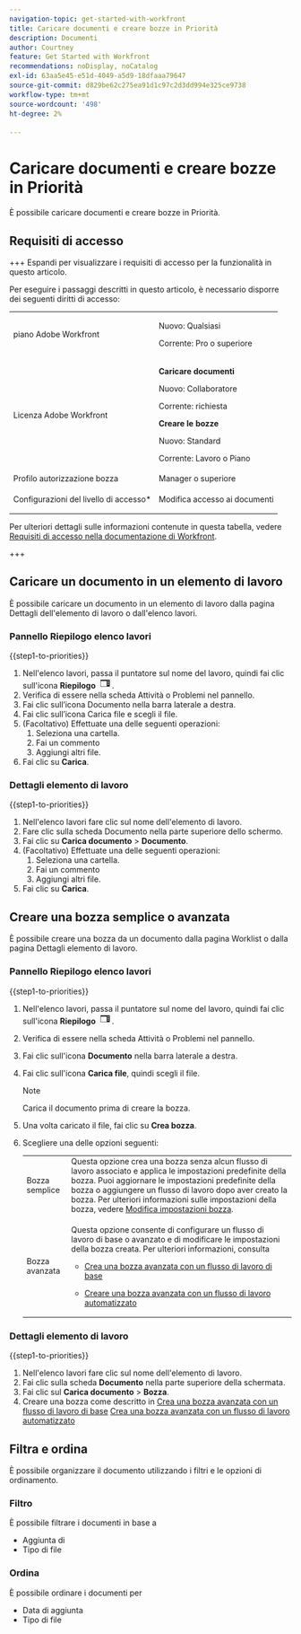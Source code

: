 ```yaml
---
navigation-topic: get-started-with-workfront
title: Caricare documenti e creare bozze in Priorità
description: Documenti
author: Courtney
feature: Get Started with Workfront
recommendations: noDisplay, noCatalog
exl-id: 63aa5e45-e51d-4049-a5d9-18dfaaa79647
source-git-commit: d829be62c275ea91d1c97c2d3dd994e325ce9738
workflow-type: tm+mt
source-wordcount: '498'
ht-degree: 2%

---
```


# Caricare documenti e creare bozze in Priorità

È possibile caricare documenti e creare bozze in Priorità.

## Requisiti di accesso

+++ Espandi per visualizzare i requisiti di accesso per la funzionalità in questo articolo.

Per eseguire i passaggi descritti in questo articolo, è necessario disporre dei seguenti diritti di accesso:

<table style="table-layout:auto"> 
 <col> 
 <col> 
 <tbody> 
  <tr> 
   <td role="rowheader">piano Adobe Workfront</td> 
   <td> 
   <p>Nuovo: Qualsiasi </p>
   <p>Corrente: Pro o superiore</p>
   </td> 
  </tr> 
  <tr> 
   <td role="rowheader">Licenza Adobe Workfront</td> 
   <td> 
      <p><strong>Caricare documenti</strong></p>
   <p>Nuovo: Collaboratore</p>
   <p>Corrente: richiesta</p>
      <p><strong>Creare le bozze</strong></p>
        <p>Nuovo: Standard</p>
     <p>Corrente: Lavoro o Piano</p>
   </td> 
  </tr> 
  <tr> 
   <td role="rowheader">Profilo autorizzazione bozza </td> 
   <td>Manager o superiore</td> 
  </tr> 
  <tr> 
   <td role="rowheader">Configurazioni del livello di accesso*</td> 
   <td> <p>Modifica accesso ai documenti</p> </td> 
  </tr> 
 </tbody> 
</table>

Per ulteriori dettagli sulle informazioni contenute in questa tabella, vedere [Requisiti di accesso nella documentazione di Workfront](/help/quicksilver/administration-and-setup/add-users/access-levels-and-object-permissions/access-level-requirements-in-documentation.md).

+++

## Caricare un documento in un elemento di lavoro

È possibile caricare un documento in un elemento di lavoro dalla pagina Dettagli dell&#39;elemento di lavoro o dall&#39;elenco lavori.

### Pannello Riepilogo elenco lavori


{{step1-to-priorities}}

1. Nell&#39;elenco lavori, passa il puntatore sul nome del lavoro, quindi fai clic sull&#39;icona **Riepilogo** ![apri icona riepilogo](assets/summary-icon.png).
1. Verifica di essere nella scheda Attività o Problemi nel pannello.
1. Fai clic sull’icona Documento nella barra laterale a destra.
1. Fai clic sull’icona Carica file e scegli il file.
1. (Facoltativo) Effettuate una delle seguenti operazioni:
   1. Seleziona una cartella.
   1. Fai un commento
   1. Aggiungi altri file.
1. Fai clic su **Carica**.

### Dettagli elemento di lavoro

{{step1-to-priorities}}

1. Nell&#39;elenco lavori fare clic sul nome dell&#39;elemento di lavoro.
1. Fare clic sulla scheda Documento nella parte superiore dello schermo.
1. Fai clic su **Carica documento** > **Documento**.
1. (Facoltativo) Effettuate una delle seguenti operazioni:
   1. Seleziona una cartella.
   1. Fai un commento
   1. Aggiungi altri file.
1. Fai clic su **Carica**.


## Creare una bozza semplice o avanzata

È possibile creare una bozza da un documento dalla pagina Worklist o dalla pagina Dettagli elemento di lavoro.

### Pannello Riepilogo elenco lavori


{{step1-to-priorities}}

1. Nell&#39;elenco lavori, passa il puntatore sul nome del lavoro, quindi fai clic sull&#39;icona **Riepilogo** ![apri icona riepilogo](assets/summary-icon.png).
1. Verifica di essere nella scheda Attività o Problemi nel pannello.
1. Fai clic sull&#39;icona **Documento** nella barra laterale a destra.
1. Fai clic sull&#39;icona **Carica file**, quindi scegli il file.

   >[!NOTE]
   >
   >Carica il documento prima di creare la bozza.


1. Una volta caricato il file, fai clic su **Crea bozza**.
1. Scegliere una delle opzioni seguenti:

   <table style="table-layout:auto"> 
    <col> 
    <col> 
    <tbody> 
     <tr> 
      <td role="rowheader">Bozza semplice</td> 
      <td>Questa opzione crea una bozza senza alcun flusso di lavoro associato e applica le impostazioni predefinite della bozza. Puoi aggiornare le impostazioni predefinite della bozza o aggiungere un flusso di lavoro dopo aver creato la bozza. Per ulteriori informazioni sulle impostazioni della bozza, vedere <a href="/help/quicksilver/review-and-approve-work/proofing/managing-proofs-within-workfront/edit-proof-settings.md" class="MCXref xref">Modifica impostazioni bozza</a>.</td> 
     </tr> 
     <tr> 
      <td role="rowheader">Bozza avanzata</td> 
      <td> <p>Questa opzione consente di configurare un flusso di lavoro di base o avanzato e di modificare le impostazioni della bozza creata. Per ulteriori informazioni, consulta </p> 
       <ul> 
        <li><p><a href="/help/quicksilver/review-and-approve-work/proofing/creating-proofs-within-workfront/configure-basic-proof-workflow.md" class="MCXref xref">Crea una bozza avanzata con un flusso di lavoro di base</a> </p> </li> 
        <li> <p><a href="/help/quicksilver/review-and-approve-work/proofing/creating-proofs-within-workfront/create-automated-proof-workflow.md" class="MCXref xref">Creare una bozza avanzata con un flusso di lavoro automatizzato</a></p></li> 
       </ul>
        </td> 
     </tr> 
    </tbody> 
   </table>

### Dettagli elemento di lavoro

{{step1-to-priorities}}

1. Nell&#39;elenco lavori fare clic sul nome dell&#39;elemento di lavoro.
1. Fai clic sulla scheda **Documento** nella parte superiore della schermata.
1. Fai clic sul **Carica documento** > **Bozza**.
1. Creare una bozza come descritto in
   [Crea una bozza avanzata con un flusso di lavoro di base](/help/quicksilver/review-and-approve-work/proofing/creating-proofs-within-workfront/configure-basic-proof-workflow.md)
   [Crea una bozza avanzata con un flusso di lavoro automatizzato](/help/quicksilver/review-and-approve-work/proofing/creating-proofs-within-workfront/create-automated-proof-workflow.md)

<!--

## Open a proof



## Edit a document

Edit name

Add description

manage

Add new version, open proof, edit, download, move, share, remove
-->

## Filtra e ordina

È possibile organizzare il documento utilizzando i filtri e le opzioni di ordinamento.

### Filtro

È possibile filtrare i documenti in base a

* Aggiunta di
* Tipo di file

### Ordina

È possibile ordinare i documenti per

* Data di aggiunta
* Tipo di file

